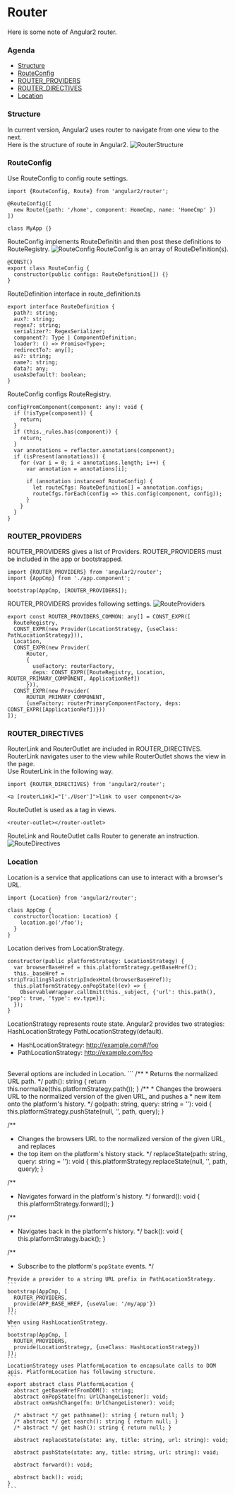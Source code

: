 # Router
Here is some note of Angular2 router.

### Agenda
* [Structure](#structure)
* [RouteConfig](#routeconfig)
* [ROUTER_PROVIDERS](#router_providers)
* [ROUTER_DIRECTIVES](#router_directives)
* [Location](#location)

### Structure
In current version, Angular2 uses router to navigate from one view to the next.<br>
Here is the structure of route in Angular2.
![RouterStructure](http://52.8.152.237/sean/wp-content/uploads/2016/03/router-1.png)

### RouteConfig
Use RouteConfig to config route settings.
```
import {RouteConfig, Route} from 'angular2/router';
 
@RouteConfig([
  new Route({path: '/home', component: HomeCmp, name: 'HomeCmp' })
])

class MyApp {}
```
RouteConfig implements RouteDefinitin and then post these definitions to RouteRegistry.
![RouteConfig](http://52.8.152.237/sean/wp-content/uploads/2016/03/routerConfig.png)
RouteConfig is an array of RouteDefinition(s).
```
@CONST()
export class RouteConfig {
  constructor(public configs: RouteDefinition[]) {}
}
```
RouteDefinition interface in route_definition.ts
```
export interface RouteDefinition {
  path?: string;
  aux?: string;
  regex?: string;
  serializer?: RegexSerializer;
  component?: Type | ComponentDefinition;
  loader?: () => Promise<Type>;
  redirectTo?: any[];
  as?: string;
  name?: string;
  data?: any;
  useAsDefault?: boolean;
}
```
RouteConfig configs RouteRegistry.
```
configFromComponent(component: any): void {
  if (!isType(component)) {
    return;
  }
  if (this._rules.has(component)) {
    return;
  }
  var annotations = reflector.annotations(component);
  if (isPresent(annotations)) {
    for (var i = 0; i < annotations.length; i++) {
      var annotation = annotations[i];

      if (annotation instanceof RouteConfig) {
        let routeCfgs: RouteDefinition[] = annotation.configs;
        routeCfgs.forEach(config => this.config(component, config));
      }
    }
  }
}
```

### ROUTER_PROVIDERS
ROUTER_PROVIDERS gives a list of Providers. ROUTER_PROVIDERS must be included in the app or bootstrapped.<br>
```
import {ROUTER_PROVIDERS} from 'angular2/router';
import {AppCmp} from './app.component';

bootstrap(AppCmp, [ROUTER_PROVIDERS]);
```
ROUTER_PROVIDERS provides following settings.
![RouteProviders](http://52.8.152.237/sean/wp-content/uploads/2016/03/routerProviders.png)
```
export const ROUTER_PROVIDERS_COMMON: any[] = CONST_EXPR([
  RouteRegistry,
  CONST_EXPR(new Provider(LocationStrategy, {useClass: PathLocationStrategy})),
  Location,
  CONST_EXPR(new Provider(
      Router,
      {
        useFactory: routerFactory,
        deps: CONST_EXPR([RouteRegistry, Location, ROUTER_PRIMARY_COMPONENT, ApplicationRef])
      })),
  CONST_EXPR(new Provider(
      ROUTER_PRIMARY_COMPONENT,
      {useFactory: routerPrimaryComponentFactory, deps: CONST_EXPR([ApplicationRef])}))
]);
```

### ROUTER_DIRECTIVES
RouterLink and RouterOutlet are included in ROUTER_DIRECTIVES. RouterLink navigates user to the view while RouterOutlet shows the view in the page.<br>
Use RouterLink in the following way.
```
import {ROUTER_DIRECTIVES} from 'angular2/router';
```
```
<a [routerLink]="['./User']">link to user component</a>
```
RouteOutlet is used as a tag in views.
```
<router-outlet></router-outlet>
```
RouteLink and RouteOutlet calls Router to generate an instruction.
![RouteDirectives](http://52.8.152.237/sean/wp-content/uploads/2016/03/routerDirectives.png)

### Location
Location is a service that applications can use to interact with a browser's URL.
```
import {Location} from 'angular2/router';
```
```
class AppCmp {
  constructor(location: Location) {
    location.go('/foo');
  }
}
```
Location derives from LocationStrategy.
```
constructor(public platformStrategy: LocationStrategy) {
  var browserBaseHref = this.platformStrategy.getBaseHref();
  this._baseHref = stripTrailingSlash(stripIndexHtml(browserBaseHref));
  this.platformStrategy.onPopState((ev) => {
    ObservableWrapper.callEmit(this._subject, {'url': this.path(), 'pop': true, 'type': ev.type});
  });
}
```
LocationStrategy represents route state. Angular2 provides two strategies: HashLocationStrategy PathLocationStrategy(default).<br>
* HashLocationStrategy: http://example.com#/foo
* PathLocationStrategy: http://example.com/foo
<br>
Several options are included in Location.
```
/**
   * Returns the normalized URL path.
   */
  path(): string { return this.normalize(this.platformStrategy.path()); }
/**
   * Changes the browsers URL to the normalized version of the given URL, and pushes a
   * new item onto the platform's history.
   */
  go(path: string, query: string = ''): void {
    this.platformStrategy.pushState(null, '', path, query);
  }

  /**
   * Changes the browsers URL to the normalized version of the given URL, and replaces
   * the top item on the platform's history stack.
   */
  replaceState(path: string, query: string = ''): void {
    this.platformStrategy.replaceState(null, '', path, query);
  }

  /**
   * Navigates forward in the platform's history.
   */
  forward(): void { this.platformStrategy.forward(); }

  /**
   * Navigates back in the platform's history.
   */
  back(): void { this.platformStrategy.back(); }

  /**
   * Subscribe to the platform's `popState` events.
   */
````
Provide a provider to a string URL prefix in PathLocationStrategy.
```
bootstrap(AppCmp, [
  ROUTER_PROVIDERS,
  provide(APP_BASE_HREF, {useValue: '/my/app'})
]);
```
When using HashLocationStrategy.
```
bootstrap(AppCmp, [
  ROUTER_PROVIDERS,
  provide(LocationStrategy, {useClass: HashLocationStrategy})
]);
```
LocationStrategy uses PlatformLocation to encapsulate calls to DOM apis. PlatformLocation has following structure.
```
export abstract class PlatformLocation {
  abstract getBaseHrefFromDOM(): string;
  abstract onPopState(fn: UrlChangeListener): void;
  abstract onHashChange(fn: UrlChangeListener): void;

  /* abstract */ get pathname(): string { return null; }
  /* abstract */ get search(): string { return null; }
  /* abstract */ get hash(): string { return null; }

  abstract replaceState(state: any, title: string, url: string): void;

  abstract pushState(state: any, title: string, url: string): void;

  abstract forward(): void;

  abstract back(): void;
}
```
